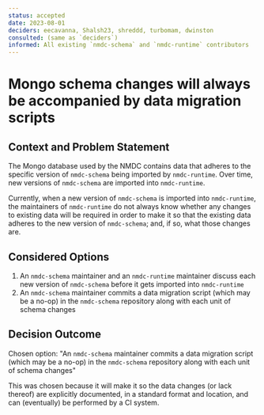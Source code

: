 ```yaml
---
status: accepted
date: 2023-08-01
deciders: eecavanna, Shalsh23, shreddd, turbomam, dwinston
consulted: (same as `deciders`)
informed: All existing `nmdc-schema` and `nmdc-runtime` contributors
---
```

# Mongo schema changes will always be accompanied by data migration scripts

## Context and Problem Statement

The Mongo database used by the NMDC contains data that adheres to the specific version of `nmdc-schema` being imported by `nmdc-runtime`. Over time, new versions of `nmdc-schema` are imported into `nmdc-runtime`.

Currently, when a new version of `nmdc-schema` is imported into `nmdc-runtime`, the maintainers of `nmdc-runtime` do not always know whether any changes to existing data will be required in order to make it so that the existing data adheres to the new version of `nmdc-schema`; and, if so, what those changes are.

## Considered Options

1. An `nmdc-schema` maintainer and an `nmdc-runtime` maintainer discuss each new version of `nmdc-schema` before it gets imported into `nmdc-runtime`
2. An `nmdc-schema` maintainer commits a data migration script (which may be a no-op) in the `nmdc-schema` repository along with each unit of schema changes

## Decision Outcome

Chosen option: "An `nmdc-schema` maintainer commits a data migration script (which may be a no-op) in the `nmdc-schema` repository along with each unit of schema changes"

This was chosen because it will make it so the data changes (or lack thereof) are explicitly documented, in a standard format and location, and can (eventually) be performed by a CI system.
